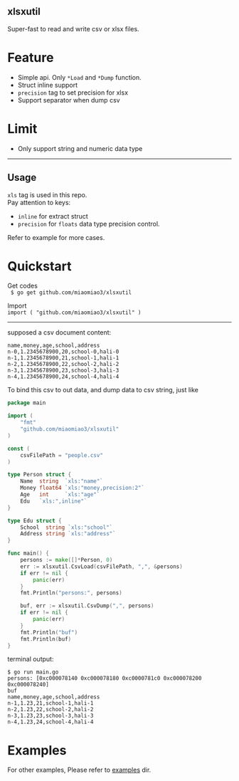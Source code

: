 ## xlsxutil
Super-fast to read and write csv or xlsx files.

# Feature
* Simple api. Only `*Load` and `*Dump` function.
* Struct inline support
* `precision` tag to set precision for xlsx
* Support separator when dump csv

# Limit
* Only support string and numeric data type

***
## Usage
`xls` tag is used in this repo.  
Pay attention to keys:
* `inline` for extract struct
* `precision` for `floats` data type precision control.

Refer to example for more cases.
 


# Quickstart

Get codes  
` $ go get github.com/miaomiao3/xlsxutil`

Import  
`import ( "github.com/miaomiao3/xlsxutil" )`

***
supposed a csv document content:

```$xslt
name,money,age,school,address
n-0,1.2345678900,20,school-0,hali-0
n-1,1.2345678900,21,school-1,hali-1
n-2,1.2345678900,22,school-2,hali-2
n-3,1.2345678900,23,school-3,hali-3
n-4,1.2345678900,24,school-4,hali-4
```
To bind this csv to out data, and dump data to csv string, just like

```go
package main

import (
	"fmt"
	"github.com/miaomiao3/xlsxutil"
)

const (
	csvFilePath = "people.csv"
)

type Person struct {
	Name  string  `xls:"name"`
	Money float64 `xls:"money,precision:2"`
	Age   int     `xls:"age"`
	Edu   `xls:",inline"`
}

type Edu struct {
	School  string `xls:"school"`
	Address string `xls:"address"`
}

func main() {
	persons := make([]*Person, 0)
	err := xlsxutil.CsvLoad(csvFilePath, ",", &persons)
	if err != nil {
		panic(err)
	}
	fmt.Println("persons:", persons)

	buf, err := xlsxutil.CsvDump(",", persons)
	if err != nil {
		panic(err)
	}
	fmt.Println("buf")
	fmt.Println(buf)
}

```
terminal output:
```$xslt
$ go run main.go
persons: [0xc000078140 0xc000078180 0xc0000781c0 0xc000078200 0xc000078240]
buf
name,money,age,school,address
n-1,1.23,21,school-1,hali-1
n-2,1.23,22,school-2,hali-2
n-3,1.23,23,school-3,hali-3
n-4,1.23,24,school-4,hali-4

```

# Examples
For other examples, Please refer to [examples](https://github.com/miaomiao3/xlsxutil/tree/master/example) dir.



